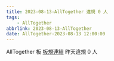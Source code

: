 ```yaml
---
title: 2023-08-13-AllTogether 違規 0 人
tags:
    - AllTogether
abbrlink: 2023-08-13-AllTogether
date: AllTogether-2023-08-13 12:00:00
---
```

AllTogether 板 [板規連結](https://www.ptt.cc/bbs/AllTogether/M.1643211430.A.5FB.html)
昨天違規 0 人
